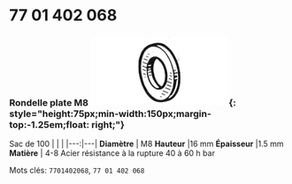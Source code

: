 # 77 01 402 068

### Rondelle plate M8 ![](../assets/images/parts/washer.png){: style="height:75px;min-width:150px;margin-top:-1.25em;float: right;"}

Sac de 100
|   |   |
|---:|---|
**Diamètre** | M8
**Hauteur** |16 mm
**Épaisseur** |1.5 mm
**Matière** | 4-8 Acier résistance à la rupture 40 à 60 h bar

Mots clés: `7701402068`, `77 01 402 068`
